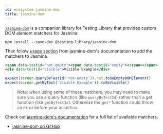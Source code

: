 ```yaml
---
id: ecosystem-jasmine-dom
title: jasmine-dom
---
```


[`jasmine-dom`][gh] is a companion library for Testing Library that
provides custom DOM element matchers for Jasmine

```
npm install --save-dev @testing-library/jasmine-dom
```

Then follow [usage section][gh-usage] from jasmine-dom's documentation to add
the matchers to Jasmine.

```jsx
<span data-testid="not-empty"><span data-testid="empty"></span></span>
<div data-testid="visible">Visible Example</div>

expect(screen.queryByTestId('not-empty')).not.toBeEmptyDOMElement()
expect(screen.getByText('Visible Example')).toBeVisible()
```

> Note: when using some of these matchers, you may need to make sure you use a
> query function (like `queryByTestId`) rather than a get function (like
> `getByTestId`). Otherwise the `get*` function could throw an error before your
> assertion.

Check out [jasmine-dom's documentation][gh] for a full list of available
matchers.

- [jasmine-dom on GitHub][gh]

[gh]: https://github.com/testing-library/jasmine-dom
[gh-usage]: https://github.com/testing-library/jasmine-dom#usage
